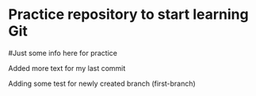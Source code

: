 # Practice repository to start learning Git

#Just some info here for practice

Added more text for my last commit

Adding some test for newly created branch (first-branch)
